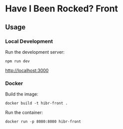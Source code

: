# Have I Been Rocked? Front

## Usage

### Local Development

Run the development server:

```shell
npm run dev
```

[http://localhost:3000](http://localhost:3000)

### Docker

Build the image:

```shell
docker build -t hibr-front .
```

Run the container:

```shell
docker run -p 8080:8080 hibr-front
```
